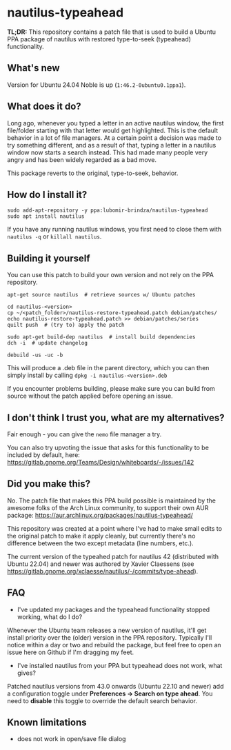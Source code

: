 # nautilus-typeahead

**TL;DR:** This repository contains a patch file that is used to build a Ubuntu PPA package of nautilus with restored type-to-seek (typeahead) functionality.

## What's new

Version for Ubuntu 24.04 Noble is up (`1:46.2-0ubuntu0.1ppa1`).

## What does it do?

Long ago, whenever you typed a letter in an active nautilus window, the first file/folder starting with that letter would get highlighted. This is
the default behavior in a lot of file managers. At a certain point a decision was made to try something different, and as a result of that, typing a letter
in a nautilus window now starts a search instead. This had made many people very angry and has been widely regarded as a bad move.

This package reverts to the original, type-to-seek, behavior.

## How do I install it?

```
sudo add-apt-repository -y ppa:lubomir-brindza/nautilus-typeahead
sudo apt install nautilus
```
If you have any running nautilus windows, you first need to close them with `nautilus -q` or `killall nautilus`.

## Building it yourself

You can use this patch to build your own version and not rely on the PPA repository.

```
apt-get source nautilus  # retrieve sources w/ Ubuntu patches

cd nautilus-<version>
cp ~/<patch_folder>/nautilus-restore-typeahead.patch debian/patches/
echo nautilus-restore-typeahead.patch >> debian/patches/series
quilt push  # (try to) apply the patch

sudo apt-get build-dep nautilus  # install build dependencies
dch -i  # update changelog

debuild -us -uc -b
```
This will produce a .deb file in the parent directory, which you can then simply install by calling `dpkg -i nautilus-<version>.deb`

If you encounter problems building, please make sure you can build from source without the patch applied before opening an issue.

## I don't think I trust you, what are my alternatives?

Fair enough - you can give the `nemo` file manager a try.

You can also try upvoting the issue that asks for this functionality to be included by default, here: https://gitlab.gnome.org/Teams/Design/whiteboards/-/issues/142 

## Did you make this?

No. The patch file that makes this PPA build possible is maintained by the awesome folks of the Arch Linux community, 
to support their own AUR package: https://aur.archlinux.org/packages/nautilus-typeahead/

This repository was created at a point where I've had to make small edits to the original patch to make it apply cleanly, but currently there's no difference between the two except metadata (line numbers, etc.).

The current version of the typeahed patch for nautilus 42 (distributed with Ubuntu 22.04) and newer was authored by Xavier Claessens (see https://gitlab.gnome.org/xclaesse/nautilus/-/commits/type-ahead).


## FAQ

- I've updated my packages and the typeahead functionality stopped working, what do I do?

Whenever the Ubuntu team releases a new version of nautilus, it'll get install priority over the (older) version in the PPA repository. 
Typically I'll notice within a day or two and rebuild the package, but feel free to open an issue here on Github if I'm dragging my feet.

- I've installed nautilus from your PPA but typeahead does not work, what gives?

Patched nautilus versions from 43.0 onwards (Ubuntu 22.10 and newer) add a configuration toggle under **Preferences -> Search on type ahead**. You need to **disable** this toggle to override the default search behavior.


## Known limitations
- does not work in open/save file dialog
